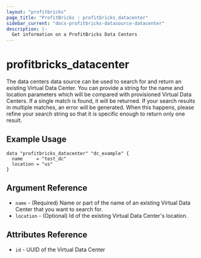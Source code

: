 ```yaml
---
layout: "profitbricks"
page_title: "ProfitBricks : profitbricks_datacenter"
sidebar_current: "docs-profitbricks-datasource-datacenter"
description: |-
  Get information on a ProfitBricks Data Centers
---
```


# profitbricks\_datacenter

The data centers data source can be used to search for and return an existing Virtual Data Center. You can provide a string for the name and location parameters which will be compared with provisioned Virtual Data Centers. If a single match is found, it will be returned. If your search results in multiple matches, an error will be generated. When this happens, please refine your search string so that it is specific enough to return only one result.

## Example Usage

```hcl
data "profitbricks_datacenter" "dc_example" {
  name     = "test_dc"
  location = "us"
}
```

## Argument Reference

 * `name` - (Required) Name or part of the name of an existing Virtual Data Center that you want to search for.
 * `location` - (Optional) Id of the existing Virtual Data Center's location.

## Attributes Reference

 * `id` - UUID of the Virtual Data Center
